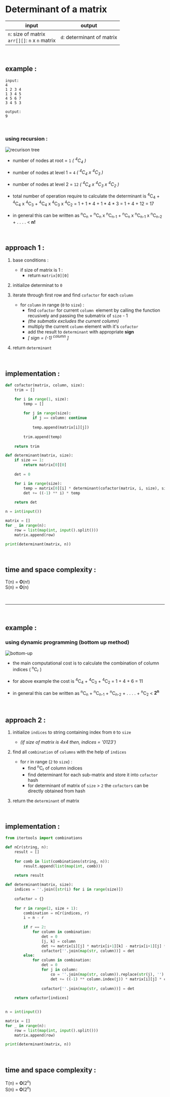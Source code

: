 # Determinant of a matrix 

| input | output |
| --- | --- |
| `n`: size of matrix <br> `arr[][]`: `n` x `n` matrix | `d`: determinant of matrix |

<br>

## example :

```
input:
4
1 2 3 4
1 3 4 5
4 5 6 7
3 4 5 3

output:
9
```

<br>

### using recursion :

![recurison tree](./pictures/determinantRecursion.png)

* number of nodes at root = `1` *( <sup>4</sup>C<sub>4</sub> )*

* number of nodes at level 1 = `4` *( <sup>4</sup>C<sub>4</sub> x <sup>4</sup>C<sub>3</sub> )*

* number of nodes at level 2 = `12` *( <sup>4</sup>C<sub>4</sub> x <sup>4</sup>C<sub>3</sub> x <sup>4</sup>C<sub>2</sub> )*

* total number of operation require to calculate the determinant is <sup>4</sup>C<sub>4</sub> + <sup>4</sup>C<sub>4</sub> x <sup>4</sup>C<sub>3</sub> + <sup>4</sup>C<sub>4</sub> x <sup>4</sup>C<sub>3</sub> x <sup>4</sup>C<sub>2</sub> = 1 + 1 * 4 + 1 * 4 * 3 = 1 + 4 + 12 = 17

* in general this can be written as <sup>n</sup>C<sub>n</sub> + <sup>n</sup>C<sub>n</sub> x <sup>n</sup>C<sub>n-1</sub> + <sup>n</sup>C<sub>n</sub> x <sup>n</sup>C<sub>n-1</sub> x <sup>n</sup>C<sub>n-2</sub> + . . . . < **n!**

<br>

## approach 1 :

1. base conditions :
    * if size of matrix is 1 :
        * return `matrix[0][0]`

2. initialize determinat to `0`

3. iterate through first row and find `cofactor` for each `column`
    * for `column` in range (`0` to `size`) :
        *  find `cofactor` for current `column `element by calling the function recusively and passing the submatrix of `size` - 1 
         * *(the submatix excludes the current column)*
        * multiply the current `column` element with it's `cofactor`
        * add the result to `determinant` with appropriate **sign**
         * *[ sign = (-1)<sup> column</sup> ]*

4. return `determinant`

<br>

## implementation :

```python
def cofactor(matrix, column, size):
    trim = []

    for i in range(1, size):
        temp = []
        
        for j in range(size):
            if j == column: continue
            
            temp.append(matrix[i][j])
        
        trim.append(temp)    
    
    return trim

def determinant(matrix, size):
    if size == 1:
        return matrix[0][0]
    
    det = 0

    for i in range(size):
        temp = matrix[0][i] * determinant(cofactor(matrix, i, size), size - 1) 
        det += ((-1) ** i) * temp
    
    return det

n = int(input())

matrix = []
for _ in range(n):
    row = list(map(int, input().split()))
    matrix.append(row)

print(determinant(matrix, n))
```

<br>

## time and space complexity :
T(n) = **O**(n!)
<br>S(n) = **O**(n)

<br>

---
<br>

## example :
### using dynamic programming (bottom up method)

![bottom-up](./pictures/determinantDP.png)

* the main computational cost is to calculate the  combination of column indices ( <sup>n</sup>C<sub>r</sub> )

* for above example the cost is <sup>4</sup>C<sub>4</sub> + <sup>4</sup>C<sub>3</sub> + <sup>4</sup>C<sub>2</sub> = 1 + 4 + 6 = 11

* in general this can be written as <sup>n</sup>C<sub>n</sub> + <sup>n</sup>C<sub>n-1</sub> + <sup>n</sup>C<sub>n-2</sub> + . . . . + <sup>n</sup>C<sub>2</sub> < **2<sup>n</sup>**

<br>

## approach 2 :

1. initialize `indices` to string containing index from `0` to `size`
    * *(if size of matrix is 4x4 then, indices = '0123')*

2. find all `combination` of `columns` with the help of `indices`
    * for r in range (`2` to `size`) :
        * find <sup>n</sup>C<sub>r</sub> of column indices
        * find determinant for each sub-matrix and store it into `cofactor` hash
        * for determinant of matrix of `size` > `2` the `cofactors` can be directly obtained from hash

3. return the `determinant` of matrix

<br>

## implementation :

```python 
from itertools import combinations

def nCr(string, n):
    result = []
    
    for comb in list(combinations(string, n)):
        result.append(list(map(int, comb)))
    
    return result

def determinant(matrix, size):
    indices = ''.join([str(i) for i in range(size)])
    
    cofactor = {}
    
    for r in range(2, size + 1):
        combination = nCr(indices, r)
        i = n - r
        
        if r == 2:
            for column in combination:
                det = 0
                [j, k] = column
                det += matrix[i][j] * matrix[i+1][k] - matrix[i+1][j] * matrix[i][k]
                cofactor[''.join(map(str, column))] = det
        else:
            for column in combination:
                det = 0
                for j in column:
                    co = ''.join(map(str, column)).replace(str(j), '')
                    det += ((-1) ** column.index(j)) * matrix[i][j] * cofactor[co]
                    
                cofactor[''.join(map(str, column))] = det 
    
    return cofactor[indices]
        

n = int(input())

matrix = []
for _ in range(n):
    row = list(map(int, input().split()))
    matrix.append(row)

print(determinant(matrix, n))
```

<br>

## time and space complexity :
T(n) = **O**(2<sup>n</sup>)
<br>S(n) = **O**(2<sup>n</sup>)
